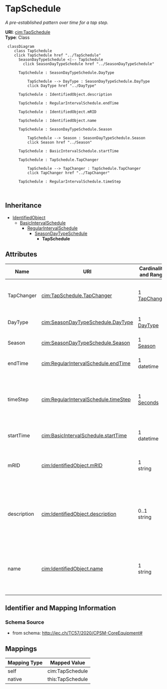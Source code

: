 # TapSchedule


_A pre-established pattern over time for a tap step._





**URI**: [cim:TapSchedule](http://iec.ch/TC57/CIM100#TapSchedule)<br />
**Type**: Class




```mermaid
 classDiagram
    class TapSchedule
    click TapSchedule href "../TapSchedule"
      SeasonDayTypeSchedule <|-- TapSchedule
        click SeasonDayTypeSchedule href "../SeasonDayTypeSchedule"
      
      TapSchedule : SeasonDayTypeSchedule.DayType
        
          TapSchedule --> DayType : SeasonDayTypeSchedule.DayType
          click DayType href "../DayType"
        
      TapSchedule : IdentifiedObject.description
        
      TapSchedule : RegularIntervalSchedule.endTime
        
      TapSchedule : IdentifiedObject.mRID
        
      TapSchedule : IdentifiedObject.name
        
      TapSchedule : SeasonDayTypeSchedule.Season
        
          TapSchedule --> Season : SeasonDayTypeSchedule.Season
          click Season href "../Season"
        
      TapSchedule : BasicIntervalSchedule.startTime
        
      TapSchedule : TapSchedule.TapChanger
        
          TapSchedule --> TapChanger : TapSchedule.TapChanger
          click TapChanger href "../TapChanger"
        
      TapSchedule : RegularIntervalSchedule.timeStep
        
      
```





## Inheritance
* [IdentifiedObject](IdentifiedObject.md)
    * [BasicIntervalSchedule](BasicIntervalSchedule.md)
        * [RegularIntervalSchedule](RegularIntervalSchedule.md)
            * [SeasonDayTypeSchedule](SeasonDayTypeSchedule.md)
                * **TapSchedule**



## Attributes


| Name | URI | Cardinality and Range | Description | Inheritance |
| ---  | --- | --- | --- | --- |
| TapChanger | [cim:TapSchedule.TapChanger](http://iec.ch/TC57/CIM100#TapSchedule.TapChanger) | 1 <br />  [TapChanger](TapChanger.md)  | A TapSchedule is associated with a TapChanger | direct |
| DayType | [cim:SeasonDayTypeSchedule.DayType](http://iec.ch/TC57/CIM100#SeasonDayTypeSchedule.DayType) | 1 <br />  [DayType](DayType.md)  | DayType for the Schedule | [SeasonDayTypeSchedule](SeasonDayTypeSchedule.md) |
| Season | [cim:SeasonDayTypeSchedule.Season](http://iec.ch/TC57/CIM100#SeasonDayTypeSchedule.Season) | 1 <br />  [Season](Season.md)  | Season for the Schedule | [SeasonDayTypeSchedule](SeasonDayTypeSchedule.md) |
| endTime | [cim:RegularIntervalSchedule.endTime](http://iec.ch/TC57/CIM100#RegularIntervalSchedule.endTime) | 1 <br />  datetime  | The time for the last time point | [RegularIntervalSchedule](RegularIntervalSchedule.md) |
| timeStep | [cim:RegularIntervalSchedule.timeStep](http://iec.ch/TC57/CIM100#RegularIntervalSchedule.timeStep) | 1 <br />  [Seconds](Seconds.md)  | The time between each pair of subsequent regular time points in sequence orde... | [RegularIntervalSchedule](RegularIntervalSchedule.md) |
| startTime | [cim:BasicIntervalSchedule.startTime](http://iec.ch/TC57/CIM100#BasicIntervalSchedule.startTime) | 1 <br />  datetime  | The time for the first time point | [BasicIntervalSchedule](BasicIntervalSchedule.md) |
| mRID | [cim:IdentifiedObject.mRID](http://iec.ch/TC57/CIM100#IdentifiedObject.mRID) | 1 <br />  string  | Master resource identifier issued by a model authority | [IdentifiedObject](IdentifiedObject.md) |
| description | [cim:IdentifiedObject.description](http://iec.ch/TC57/CIM100#IdentifiedObject.description) | 0..1 <br />  string  | The description is a free human readable text describing or naming the object | [IdentifiedObject](IdentifiedObject.md) |
| name | [cim:IdentifiedObject.name](http://iec.ch/TC57/CIM100#IdentifiedObject.name) | 1 <br />  string  | The name is any free human readable and possibly non unique text naming the o... | [IdentifiedObject](IdentifiedObject.md) |









## Identifier and Mapping Information







### Schema Source


* from schema: http://iec.ch/TC57/2020/CPSM-CoreEquipment#





## Mappings

| Mapping Type | Mapped Value |
| ---  | ---  |
| self | cim:TapSchedule |
| native | this:TapSchedule |




